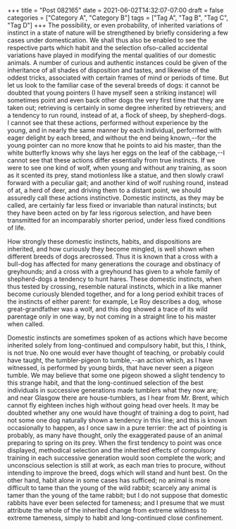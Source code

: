 +++
title = "Post 082165"
date = 2021-06-02T14:32:07-07:00
draft = false
categories = ["Category A", "Category B"]
tags = ["Tag A", "Tag B", "Tag C", "Tag D"]
+++
The possibility, or even probability, of inherited variations of instinct in a state of nature will be strengthened by briefly considering a few cases under domestication. We shall thus also be enabled to see the respective parts which habit and the selection ofso-called accidental variations have played in modifying the mental qualities of our domestic animals. A number of curious and authentic instances could be given of the inheritance of all shades of disposition and tastes, and likewise of the oddest tricks, associated with certain frames of mind or periods of time. But let us look to the familiar case of the several breeds of dogs: it cannot be doubted that young pointers (I have myself seen a striking instance) will sometimes point and even back other dogs the very first time that they are taken out; retrieving is certainly in some degree inherited by retrievers; and a tendency to run round, instead of at, a flock of sheep, by shepherd-dogs. I cannot see that these actions, performed without experience by the young, and in nearly the same manner by each individual, performed with eager delight by each breed, and without the end being known,--for the young pointer can no more know that he points to aid his master, than the white butterfly knows why she lays her eggs on the leaf of the cabbage,--I cannot see that these actions differ essentially from true instincts. If we were to see one kind of wolf, when young and without any training, as soon as it scented its prey, stand motionless like a statue, and then slowly crawl forward with a peculiar gait; and another kind of wolf rushing round, instead of at, a herd of deer, and driving them to a distant point, we should assuredly call these actions instinctive. Domestic instincts, as they may be called, are certainly far less fixed or invariable than natural instincts; but they have been acted on by far less rigorous selection, and have been transmitted for an incomparably shorter period, under less fixed conditions of life.

How strongly these domestic instincts, habits, and dispositions are inherited, and how curiously they become mingled, is well shown when different breeds of dogs arecrossed. Thus it is known that a cross with a bull-dog has affected for many generations the courage and obstinacy of greyhounds; and a cross with a greyhound has given to a whole family of shepherd-dogs a tendency to hunt hares. These domestic instincts, when thus tested by crossing, resemble natural instincts, which in a like manner become curiously blended together, and for a long period exhibit traces of the instincts of either parent: for example, Le Roy describes a dog, whose great-grandfather was a wolf, and this dog showed a trace of its wild parentage only in one way, by not coming in a straight line to his master when called.

Domestic instincts are sometimes spoken of as actions which have become inherited solely from long-continued and compulsory habit, but this, I think, is not true. No one would ever have thought of teaching, or probably could have taught, the tumbler-pigeon to tumble,--an action which, as I have witnessed, is performed by young birds, that have never seen a pigeon tumble. We may believe that some one pigeon showed a slight tendency to this strange habit, and that the long-continued selection of the best individuals in successive generations made tumblers what they now are; and near Glasgow there are house-tumblers, as I hear from Mr. Brent, which cannot fly eighteen inches high without going head over heels. It may be doubted whether any one would have thought of training a dog to point, had not some one dog naturally shown a tendency in this line; and this is known occasionally to happen, as I once saw in a pure terrier: the act of pointing is probably, as many have thought, only the exaggerated pause of an animal preparing to spring on its prey. When the first tendency to point was once displayed, methodical selection and the inherited effects of compulsory training in each successive generation would soon complete the work; and unconscious selection is still at work, as each man tries to procure, without intending to improve the breed, dogs which will stand and hunt best. On the other hand, habit alone in some cases has sufficed; no animal is more difficult to tame than the young of the wild rabbit; scarcely any animal is tamer than the young of the tame rabbit; but I do not suppose that domestic rabbits have ever been selected for tameness; and I presume that we must attribute the whole of the inherited change from extreme wildness to extreme tameness, simply to habit and long-continued close confinement.
